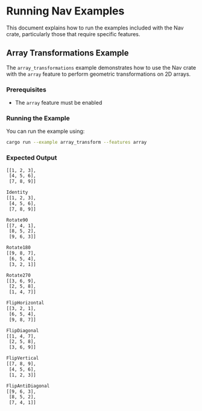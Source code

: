 # Running Nav Examples

This document explains how to run the examples included with the Nav crate, particularly those that require specific features.

## Array Transformations Example

The `array_transformations` example demonstrates how to use the Nav crate with the `array` feature to perform geometric transformations on 2D arrays.

### Prerequisites

- The `array` feature must be enabled

### Running the Example

You can run the example using:

```bash
cargo run --example array_transform --features array
```

### Expected Output

```txt
[[1, 2, 3],
 [4, 5, 6],
 [7, 8, 9]]

Identity
[[1, 2, 3],
 [4, 5, 6],
 [7, 8, 9]]

Rotate90
[[7, 4, 1],
 [8, 5, 2],
 [9, 6, 3]]

Rotate180
[[9, 8, 7],
 [6, 5, 4],
 [3, 2, 1]]

Rotate270
[[3, 6, 9],
 [2, 5, 8],
 [1, 4, 7]]

FlipHorizontal
[[3, 2, 1],
 [6, 5, 4],
 [9, 8, 7]]

FlipDiagonal
[[1, 4, 7],
 [2, 5, 8],
 [3, 6, 9]]

FlipVertical
[[7, 8, 9],
 [4, 5, 6],
 [1, 2, 3]]

FlipAntiDiagonal
[[9, 6, 3],
 [8, 5, 2],
 [7, 4, 1]]
```
